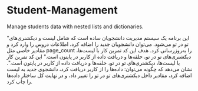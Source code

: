 # Student-Management
Manage students data with nested lists and dictionaries.

"این برنامه یک سیستم مدیریت دانشجویان ساده است که شامل لیست و دیکشنری‌های تو در تو می‌شود. می‌توان دانشجویان جدید را اضافه کرد، اطلاعات دروس را وارد کرد و مقادیر خاصی مثل page_count را به‌روزرسانی کرد. هدف این کد تمرین کار با لیست‌ها، دیکشنری‌های تو در تو، حلقه‌ها و دریافت داده از کاربر در پایتون است." این کد تمرین کار با لیست‌ها، دیکشنری‌های تو در تو، حلقه‌ها و دریافت داده از کاربر در پایتون است.".
نشان می‌دهد که چگونه می‌توان:
داده‌ها را از کاربر دریافت کرد،
دانشجوی جدید به لیست اضافه کرد،
مقادیر داخل دیکشنری‌های تو در تو را تغییر داد،
و در نهایت کل ساختار داده‌ها را چاپ کرد.
